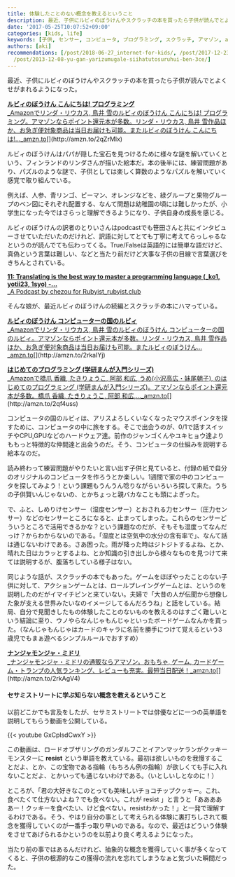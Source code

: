 ```yaml
---
title: 体験したことのない概念を教えるということ
description: 最近、子供にルビィのぼうけんやスクラッチの本を買ったら子供が読んでとよくせがまれるようになった。
date: '2017-05-25T10:07:52+09:00'
categories: [kids, life]
keywords: [子供, センサー, コンピュータ, プログラミング, スクラッチ, アマゾン, amzn, 獲得, 概念, to]
authors: [aki]
recommendations: [/post/2018-06-27_internet-for-kids/, /post/2017-12-23_----------------------701333a45696/,
  /post/2013-12-08-yu-gan-yarizumugale-siihatutosuruhui-ben-3ce/]
---
```


最近、子供にルビィのぼうけんやスクラッチの本を買ったら子供が読んでとよくせがまれるようになった。

[**ルビィのぼうけん こんにちは! プログラミング**  
_Amazonでリンダ・リウカス, 鳥井 雪のルビィのぼうけん こんにちは! プログラミング。アマゾンならポイント還元本が多数。リンダ・リウカス, 鳥井 雪作品ほか、お急ぎ便対象商品は当日お届けも可能。またルビィのぼうけん こんにちは!…_amzn.to](http://amzn.to/2qZrMlx "http://amzn.to/2qZrMlx")[](http://amzn.to/2qZrMlx)

ルビィのぼうけんはパパが隠した宝石を見つけるために様々な謎を解いていくという、フィンランドのリンダさんが描いた絵本だ。本の後半には、練習問題があり、パズルのような謎で、子供としては楽しく算数のようなパズルを解いていく感覚で取り組んでいる。

例えば、人参、青リンゴ、ピーマン、オレンジなどを、緑グループと果物グループのベン図にそれぞれ配置する、なんて問題は幼稚園の頃には難しかったが、小学生になった今ではさらっと理解できるようになり、子供自身の成長を感じる。

ルビィのぼうけんの訳者のとりいさんはpodcastでも笹田さんと共にインタビューさせていただいたのだけれど、訳語に対してとても丁寧に考えてらっしゃるなというのが読んでても伝わってくる。True/Falseは英語的には簡単な語だけど、真偽という言葉は難しい、などと当たり前だけど大事な子供の目線で言葉選びをきちんとされている。

[**11: Translating is the best way to master a programming language (\_ko1, yotii23, 1syo) -…**  
_A Podcast by chezou for Rubyist_rubyist.club](https://rubyistclub.chezo.uno/11/)

そんな娘が、最近ルビィのぼうけんの続編とスクラッチの本にハマっている。

[**ルビィのぼうけん コンピューターの国のルビィ**  
_Amazonでリンダ・リウカス, 鳥井 雪のルビィのぼうけん コンピューターの国のルビィ。アマゾンならポイント還元本が多数。リンダ・リウカス, 鳥井 雪作品ほか、お急ぎ便対象商品は当日お届けも可能。またルビィのぼうけん…_amzn.to](http://amzn.to/2rkaIYj "http://amzn.to/2rkaIYj")[](http://amzn.to/2rkaIYj)

[**はじめてのプログラミング (学研まんが入門シリーズ)**  
_Amazonで橋爪 香織, たきりょうこ, 阿部 和広, うめ(小沢高広・妹尾朝子), のはじめてのプログラミング (学研まんが入門シリーズ)。アマゾンならポイント還元本が多数。橋爪 香織, たきりょうこ, 阿部 和広,…_amzn.to](http://amzn.to/2qf4uss "http://amzn.to/2qf4uss")[](http://amzn.to/2qf4uss)

コンピュータの国のルビィは、アリスよろしくいなくなったマウスポインタを探すために、コンピュータの中に旅をする。そこで出会うのが、0/1で話すスイッチやCPU,GPUなどのハードウェア達。前作のジャンゴくんやユキヒョウ達よりももっと特徴的な仲間達と出会うのだ。そう、コンピュータの仕組みを説明する絵本なのだ。

読み終わって練習問題がやりたいと言い出す子供と見ていると、付録の紙で自分のオリジナルのコンピュータを作ろうとか楽しい。1週間で家の中のコンピュータを探してみよう！という課題もうんうん唸りながらいろいろ探して来た。うちの子供賢いんじゃないの、とかちょっと親バカなことも頭によぎった。

で、ふと、しめりけセンサー（湿度センサー）とおされる力センサー（圧力センサー）などのセンサーところになると、止まってしまった。これらのセンサーどういうところで活用できるかな？という課題なのだが、そもそも湿度ってなんだっけ？からわからないのである。「湿度とは空気中の水分の含有率で」、なんて話は通じないわけである。さあ困った。雨が降った時はジトジトするよね、とか、晴れた日はカラッとするよね、とか知識の引き出しから様々なものを見つけて来ては説明するが、腹落ちしている様子はない。

同じような話が、スクラッチの本でもあった。ゲームをほぼやったことのない子供に対して、アクションゲームとは、ロールプレイングゲームとは、というのを説明したのだがイマイチピンと来ていない。夫婦で「大昔の人が伝聞から想像した象が支える世界みたいなのイメージしてるんだろうね」と話をしている。結局、自分で見聞きしたもの体験したことのないものを教えるのはすごく難しいという結論に至り、ウノやらなんじゃもんじゃといったボードゲームなんかを買った。（なんじゃもんじゃはカードのキャラに名前を勝手につけて覚えるという3歳児でもまぁ遊べるシンプルルールでおすすめ）

[**ナンジャモンジャ・ミドリ**  
_ナンジャモンジャ・ミドリの通販ならアマゾン。おもちゃ, ゲーム, カードゲーム・トランプの人気ランキング、レビューも充実。最短当日配送！_amzn.to](http://amzn.to/2rkAgV4 "http://amzn.to/2rkAgV4")[](http://amzn.to/2rkAgV4)

#### セサミストリートに学ぶ知らない概念を教えるということ

以前どこかでも言及をしたが、セサミストリートでは俳優などに一つの英単語を説明してもらう動画を公開している。

{{< youtube GxCplsdCwxY >}}

この動画は、ロードオブザリングのガンダルフことイアンマッケランがクッキーモンスターに **resist** という単語を教えている。最初は欲しいものを我慢することだよ、とか、この宝物である指輪（もちろん例の指輪）が欲しくても手に入れないことだよ、とかいっても通じないわけである。（いとしいしとなのに！）

ところが、「君の大好きなこのとっても美味しいチョコチップクッキー。これ、食べたくて仕方ないよね？でも食べない。これが resist 」と言うと「あああああー！クッキーを食べたい、けど食べない。resistわかった！」と一発で理解するわけである。そう、やはり自分の事として考えられる体験に裏打ちしされて概念を獲得していくのが一番手っ取り早いのである。なので、最近はどういう体験をさせてあげられるかというのを以前より良く考えるようになった。

当たり前の事ではあるんだけれど、抽象的な概念を獲得していく事が多くなってくると、子供の根源的なこの獲得の流れを忘れてしまうなぁと気づいた瞬間だった。
